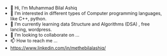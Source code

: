 - 👋 Hi, I’m Muhammad Bilal Ashiq
- 👀 I’m interested in different types of Computer programming languages, like C++, python.
- 🌱 I’m currently learning data Structure and Algorithms (DSA) , free lancing, wordpress.
- 💞️ I’m looking to collaborate on ...
- 📫 How to reach me ...
- https://www.linkedin.com/in/methebilalashiq/
